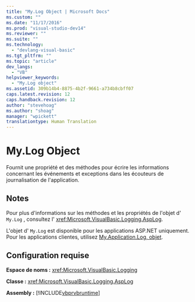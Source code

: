 ```yaml
---
title: "My.Log Object | Microsoft Docs"
ms.custom: ""
ms.date: "11/17/2016"
ms.prod: "visual-studio-dev14"
ms.reviewer: ""
ms.suite: ""
ms.technology: 
  - "devlang-visual-basic"
ms.tgt_pltfrm: ""
ms.topic: "article"
dev_langs: 
  - "VB"
helpviewer_keywords: 
  - "My.Log object"
ms.assetid: 309b14b4-8875-4b2f-9661-a734b8cbff07
caps.latest.revision: 12
caps.handback.revision: 12
author: "stevehoag"
ms.author: "shoag"
manager: "wpickett"
translationtype: Human Translation
---
```

# My.Log Object
Fournit une propriété et des méthodes pour écrire les informations concernant les événements et exceptions dans les écouteurs de journalisation de l'application.  
  
## Notes  
 Pour plus d'informations sur les méthodes et les propriétés de l'objet d' `My.Log` , consultez l' <xref:Microsoft.VisualBasic.Logging.AspLog>.  
  
 L'objet d' `My.Log` est disponible pour les applications ASP.NET uniquement.  Pour les applications clientes, utilisez [My.Application.Log, objet](../../../visual-basic/language-reference/objects/my-application-log-object.md).  
  
## Configuration requise  
 **Espace de noms :** <xref:Microsoft.VisualBasic.Logging>  
  
 **Classe :** <xref:Microsoft.VisualBasic.Logging.AspLog>  
  
 **Assembly :** [!INCLUDE[vbprvbruntime](../../../visual-basic/language-reference/objects/includes/vbprvbruntime_md.md)]